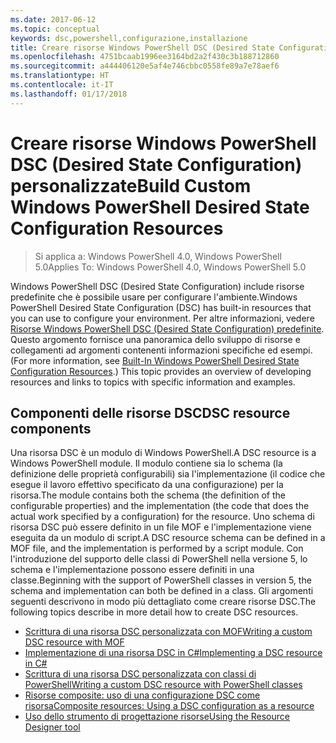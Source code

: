 ```yaml
---
ms.date: 2017-06-12
ms.topic: conceptual
keywords: dsc,powershell,configurazione,installazione
title: Creare risorse Windows PowerShell DSC (Desired State Configuration) personalizzate
ms.openlocfilehash: 4751bcaab1996ee3164bd2a2f430c3b188712860
ms.sourcegitcommit: a444406120e5af4e746cbbc0558fe89a7e78aef6
ms.translationtype: HT
ms.contentlocale: it-IT
ms.lasthandoff: 01/17/2018
---
```

# <a name="build-custom-windows-powershell-desired-state-configuration-resources"></a><span data-ttu-id="b2165-103">Creare risorse Windows PowerShell DSC (Desired State Configuration) personalizzate</span><span class="sxs-lookup"><span data-stu-id="b2165-103">Build Custom Windows PowerShell Desired State Configuration Resources</span></span>

> <span data-ttu-id="b2165-104">Si applica a: Windows PowerShell 4.0, Windows PowerShell 5.0</span><span class="sxs-lookup"><span data-stu-id="b2165-104">Applies To: Windows PowerShell 4.0, Windows PowerShell 5.0</span></span>

<span data-ttu-id="b2165-105">Windows PowerShell DSC (Desired State Configuration) include risorse predefinite che è possibile usare per configurare l'ambiente.</span><span class="sxs-lookup"><span data-stu-id="b2165-105">Windows PowerShell Desired State Configuration (DSC) has built-in resources that you can use to configure your environment.</span></span> <span data-ttu-id="b2165-106">Per altre informazioni, vedere [Risorse Windows PowerShell DSC (Desired State Configuration) predefinite](builtInResource.md). Questo argomento fornisce una panoramica dello sviluppo di risorse e collegamenti ad argomenti contenenti informazioni specifiche ed esempi.</span><span class="sxs-lookup"><span data-stu-id="b2165-106">(For more information, see [Built-In Windows PowerShell Desired State Configuration Resources](builtInResource.md).) This topic provides an overview of developing resources and links to topics with specific information and examples.</span></span>

## <a name="dsc-resource-components"></a><span data-ttu-id="b2165-107">Componenti delle risorse DSC</span><span class="sxs-lookup"><span data-stu-id="b2165-107">DSC resource components</span></span>

<span data-ttu-id="b2165-108">Una risorsa DSC è un modulo di Windows PowerShell.</span><span class="sxs-lookup"><span data-stu-id="b2165-108">A DSC resource is a Windows PowerShell module.</span></span> <span data-ttu-id="b2165-109">Il modulo contiene sia lo schema (la definizione delle proprietà configurabili) sia l'implementazione (il codice che esegue il lavoro effettivo specificato da una configurazione) per la risorsa.</span><span class="sxs-lookup"><span data-stu-id="b2165-109">The module contains both the schema (the definition of the configurable properties) and the implementation (the code that does the actual work specified by a configuration) for the resource.</span></span> <span data-ttu-id="b2165-110">Uno schema di risorsa DSC può essere definito in un file MOF e l'implementazione viene eseguita da un modulo di script.</span><span class="sxs-lookup"><span data-stu-id="b2165-110">A DSC resource schema can be defined in a MOF file, and the implementation is performed by a script module.</span></span> <span data-ttu-id="b2165-111">Con l'introduzione del supporto delle classi di PowerShell nella versione 5, lo schema e l'implementazione possono essere definiti in una classe.</span><span class="sxs-lookup"><span data-stu-id="b2165-111">Beginning with the support of PowerShell classes in version 5, the schema and implementation can both be defined in a class.</span></span> <span data-ttu-id="b2165-112">Gli argomenti seguenti descrivono in modo più dettagliato come creare risorse DSC.</span><span class="sxs-lookup"><span data-stu-id="b2165-112">The following topics describe in more detail how to create DSC resources.</span></span>

* [<span data-ttu-id="b2165-113">Scrittura di una risorsa DSC personalizzata con MOF</span><span class="sxs-lookup"><span data-stu-id="b2165-113">Writing a custom DSC resource with MOF</span></span>](authoringResourceMOF.md)
* [<span data-ttu-id="b2165-114">Implementazione di una risorsa DSC in C#</span><span class="sxs-lookup"><span data-stu-id="b2165-114">Implementing a DSC resource in C#</span></span>](authoringResourceMofCS.md)
* [<span data-ttu-id="b2165-115">Scrittura di una risorsa DSC personalizzata con classi di PowerShell</span><span class="sxs-lookup"><span data-stu-id="b2165-115">Writing a custom DSC resource with PowerShell classes</span></span>](authoringResourceClass.md)
* [<span data-ttu-id="b2165-116">Risorse composite: uso di una configurazione DSC come risorsa</span><span class="sxs-lookup"><span data-stu-id="b2165-116">Composite resources: Using a DSC configuration as a resource</span></span>](authoringResourceComposite.md)
* [<span data-ttu-id="b2165-117">Uso dello strumento di progettazione risorse</span><span class="sxs-lookup"><span data-stu-id="b2165-117">Using the Resource Designer tool</span></span>](authoringResourceMofDesigner.md)

